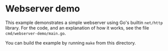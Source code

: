 # Webserver demo

This example demonstrates a simple webserver using Go's builtin `net/http` library.  For the code, and an explanation of how it works, see the file `cmd/webserver-demo/main.go`.  

You can build the example by running `make` from this directory.  

